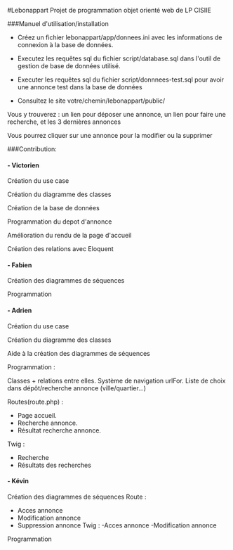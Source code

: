 #Lebonappart
Projet de programmation objet orienté web de LP CISIIE


###Manuel d'utilisation/installation

- Créez un fichier lebonappart/app/donnees.ini avec les informations de connexion à la base de données.

- Executez les requêtes sql du fichier script/database.sql dans l'outil de gestion de base de données utilisé.

- Executer les requêtes sql du fichier script/donnnees-test.sql pour avoir une annonce test dans la base de données

- Consultez le site votre/chemin/lebonappart/public/

Vous y trouverez : un lien pour déposer une annonce, un lien pour faire une recherche, et les 3 dernières annonces

Vous pourrez cliquer sur une annonce pour la modifier ou la supprimer


###Contribution:

####  - Victorien

Création du use case

Création du diagramme des classes

Création de la base de données

Programmation du depot d'annonce

Amélioration du rendu de la page d'accueil

Création des relations avec Eloquent


####  - Fabien

Création des diagrammes de séquences

Programmation


####  - Adrien

Création du use case

Création du diagramme des classes

Aide à la création des diagrammes de séquences

Programmation :

Classes + relations entre elles.
Système de navigation urlFor.
Liste de choix dans dépôt/recherche annonce (ville/quartier...)

Routes(route.php) :
- Page accueil.
- Recherche annonce.
- Résultat recherche annonce.

Twig :
- Recherche
- Résultats des recherches

####  - Kévin

Création des diagrammes de séquences
Route :
- Acces annonce
- Modification annonce
- Suppression annonce
Twig :
-Acces annonce
-Modification annonce

Programmation
